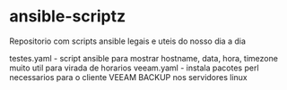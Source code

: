# ansible-scriptz

Repositorio com scripts ansible legais e uteis do nosso dia a dia

testes.yaml - script ansible para mostrar hostname, data, hora, timezone muito util para virada de horarios
veeam.yaml - instala pacotes perl necessarios para o cliente VEEAM BACKUP  nos servidores linux
